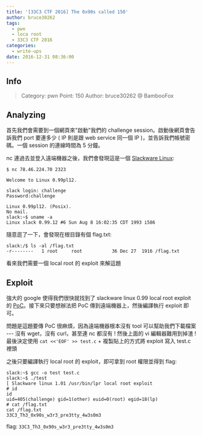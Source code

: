 ```yaml
---
title: '[33C3 CTF 2016] The 0x90s called 150'
author: bruce30262
tags:
  - pwn
  - loca root
  - 33C3 CTF 2016
categories:
  - write-ups
date: 2016-12-31 08:36:00
---
```

## Info  
> Category: pwn
> Point: 150
> Author: bruce30262 @ BambooFox

## Analyzing
首先我們會需要到一個網頁來"啟動"我們的 challenge session。啟動後網頁會告訴我們 port 要連多少 ( IP 則是跟 web service 同一個 IP )，並告訴我們帳號密碼。一個 session 的連線時間為 5 分鐘。

nc 連過去並登入遠端機器之後，我們會發現這是一個 [Slackware Linux](http://www.slackware.com/):
```
$ nc 78.46.224.70 2323

Welcome to Linux 0.99pl12.

slack login: challenge
Password:challenge

Linux 0.99pl12. (Posix).
No mail.
slack:~$ uname -a
Linux slack 0.99.12 #6 Sun Aug 8 16:02:35 CDT 1993 i586
```
隨意逛了一下，會發現在根目錄有個 flag.txt:
```
slack:/$ ls -al /flag.txt
-r--------   1 root     root           36 Dec 27  1916 /flag.txt
```

看來我們需要一個 local root 的 exploit 來解這題


## Exploit
強大的 google 使得我們很快就找到了 slackware linux 0.99 local root exploit 的 [PoC](https://github.com/HackerFantastic/Public/blob/master/exploits/prdelka-vs-GNU-lpr.c)。接下來只要想辦法把 PoC 傳到遠端機器上，然後編譯執行 exploit 即可。

問題是這題要傳 PoC 很麻煩，因為遠端機器根本沒有 tool 可以幫助我們下載檔案 --- 沒有 wget，沒有 curl，甚至連 nc 都沒有 ! 然後上面的 vi 編輯器難用到掉渣 ! 最後決定使用 `cat <<'EOF' >> test.c` + 複製貼上的方式將 exploit 寫入 test.c 裡頭

之後只要編譯執行 local root 的 exploit，即可拿到 root 權限並得到 flag:
```
slack:~$ gcc -o test test.c
slack:~$ ./test
[ Slackware linux 1.01 /usr/bin/lpr local root exploit
# id
id
uid=405(challenge) gid=1(other) euid=0(root) egid=18(lp)
# cat /flag.txt
cat /flag.txt
33C3_Th3_0x90s_w3r3_pre3tty_4w3s0m3
```

flag: `33C3_Th3_0x90s_w3r3_pre3tty_4w3s0m3`


